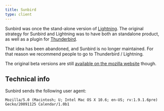 ```yaml
---
title: Sunbird
type: client
---
```


Sunbird was once the stand-alone version of [Lightning][1]. The original
strategy for Sunbird and Lightning was to have both an standalone product,
as well as a plugin for [Thunderbird](/dav/client/thunderbird.md).

That idea has been abandoned, and Sunbird is no longer maintained. For that
reason we recommend people to go to Thunderbird / Lightning.

The original beta versions are still [available on the mozilla website][2]
though.

Technical info
--------------

Sunbird sends the following user agent:

    Mozilla/5.0 (Macintosh; U; Intel Mac OS X 10.6; en-US; rv:1.9.1.6pre) Gecko/20091125 Calendar/1.0b1

[1]: https://addons.mozilla.org/en-US/thunderbird/addon/lightning/
[2]: https://www.mozilla.org/projects/calendar/sunbird/
